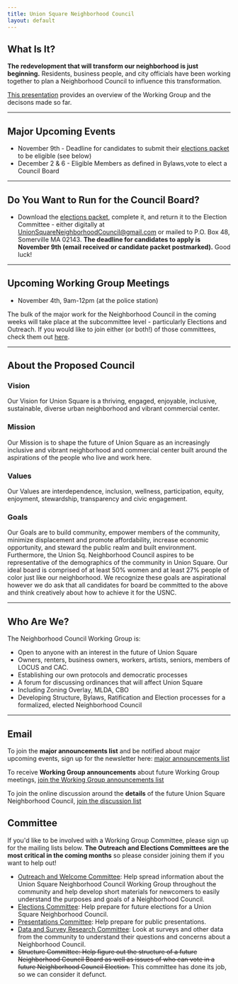 ```yaml
---
title: Union Square Neighborhood Council
layout: default
---
```


## What Is It?

**The redevelopment that will transform our neighborhood is just beginning.** Residents, business people, and city officials have been working together to plan a Neighborhood Council to influence this transformation.

[This presentation](https://docs.google.com/presentation/d/1Zg0cbAL8Zn12frl1hJm0Oea_zTw3LIJonKnc3XzIJFM/edit#slide=id.p) provides an overview of the Working Group and the decisons made so far.

****

## Major Upcoming Events 

* November 9th - Deadline for candidates to submit their [elections packet](https://github.com/union-square-neighborhood-council/unionsquareneighborhoodcouncil.org/blob/master/USNC%20October%202017%20Elections%20Packet%20FINAL.pdf) to be eligible (see below)
* December 2 & 6 - Eligible Members as defined in Bylaws,vote to elect a Council Board

****

## Do You Want to Run for the Council Board?

* Download the [elections packet](https://github.com/union-square-neighborhood-council/unionsquareneighborhoodcouncil.org/blob/master/USNC%20October%202017%20Elections%20Packet%20FINAL.pdf), complete it, and return it to the Election Committee - either digitally at [UnionSquareNeighborhoodCouncil@gmail.com](mailto:unionsquareneighborhoodcouncil@gmail.com) or mailed to P.O. Box 48, Somerville MA 02143. **The deadline for candidates to apply is November 9th (email received or candidate packet postmarked).** Good luck!

****

## Upcoming Working Group Meetings

* November 4th, 9am-12pm (at the police station)

The bulk of the major work for the Neighborhood Council in the coming weeks will take place at the subcommittee level - particularly Elections and Outreach. If you would like to join either (or both!) of those committees, check them out [here](#committees).

****

## About the Proposed Council

### Vision

Our Vision for Union Square is a thriving, engaged, enjoyable, inclusive, sustainable, diverse urban neighborhood and vibrant commercial center. 

### Mission

Our Mission is to shape the future of Union Square as an increasingly inclusive and vibrant neighborhood and commercial center built around the aspirations of the people who live and work here. 

### Values

Our Values are interdependence, inclusion, wellness, participation, equity, enjoyment, stewardship, transparency and civic engagement.

### Goals

Our Goals are to build community, empower members of the community, minimize displacement and promote affordability, increase economic opportunity, and steward the public realm and built environment. Furthermore, the Union Sq. Neighborhood Council aspires to be representative of the demographics of the community in Union Square. Our ideal board is comprised of at least 50% women and at least 27% people of color just like our neighborhood. We recognize these goals are aspirational however we do ask that all candidates for board be committed to the above and think creatively about how to achieve it for the USNC. 

****

## Who Are We?

The Neighborhood Council Working Group is:

* Open to anyone with an interest in the future of Union Square
* Owners, renters, business owners, workers, artists, seniors, members of LOCUS and CAC. 
* Establishing our own protocols and democratic processes
* A forum for discussing ordinances that will affect Union Square
* Including Zoning Overlay, MLDA, CBO
* Developing Structure, Bylaws, Ratification and Election processes for a formalized, elected Neighborhood Council

****

## Email

To join the **major announcements list** and be notified about major upcoming events, sign up for the newsletter here: [major announcements list](http://tinyletter.com/unionsquareneighborhoodcouncil)

To receive **Working Group announcements** about future Working Group meetings, [join the Working Group announcements list](https://groups.google.com/forum/#!forum/usnc-wg-announcements)

To join the online discussion around the **details** of the future Union Square Neighborhood Council, [join the discussion list](https://groups.google.com/forum/#!forum/usnc-wg-discussion)


## Committee

If you'd like to be involved with a Working Group Committee, please sign up for the mailing lists below. **The Outreach and Elections Committees are the most critical in the coming months** so please consider joining them if you want to help out!

* [Outreach and Welcome Committee](https://groups.google.com/forum/#!forum/usnc-wg-outreach): Help spread information about the Union Square Neighborhood Council Working Group throughout the community and help develop short materials for newcomers to easily understand the purposes and goals of a Neighborhood Council.
* [Elections Committee](https://groups.google.com/forum/#!forum/usnc-wg-elections): Help prepare for future elections for a Union Square Neighborhood Council.
* [Presentations Committee](https://groups.google.com/forum/#!forum/usnc-wg-presentations): Help prepare for public presentations.
* [Data and Survey Research Committee](https://groups.google.com/forum/#!forum/usnc-wg-data): Look at surveys and other data from the community to understand their questions and concerns about a Neighborhood Council.
* ~~Structure Committee: Help figure out the structure of a future Neighborhood Council Board as well as issues of who can vote in a future Neighborhood Council Election.~~ This committee has done its job, so we can consider it defunct.
